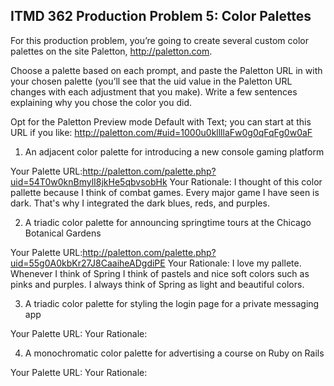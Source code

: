 ## ITMD 362 Production Problem 5: Color Palettes

For this production problem, you’re going to create several custom color palettes on the site Paletton, http://paletton.com.

Choose a palette based on each prompt, and paste the Paletton URL in with your chosen palette (you’ll see that the uid value in the Paletton URL changes with each adjustment that you make). Write a few sentences explaining why you chose the color you did.

Opt for the Paletton Preview mode Default with Text; you can start at this URL if you like: http://paletton.com/#uid=1000u0kllllaFw0g0qFqFg0w0aF

1. An adjacent color palette for introducing a new console gaming platform

Your Palette URL:http://paletton.com/palette.php?uid=54T0w0knBmylI8jkHe5qbvsobHk
Your Rationale: I thought of this color pallette because I think of combat games. 
Every major game I have seen is dark. That's why I integrated the dark blues, reds, and purples.


2. A triadic color palette for announcing springtime tours at the Chicago Botanical Gardens

Your Palette URL:http://paletton.com/palette.php?uid=55g0A0kbKr27J8CaaiheADgdiPE
Your Rationale: I love my pallete. Whenever I think of Spring I think of pastels 
and nice soft colors such as pinks and purples. I always think of Spring as light
and beautiful colors.

3. A triadic color palette for styling the login page for a private messaging app

Your Palette URL:
Your Rationale: 

4. A monochromatic color palette for advertising a course on Ruby on Rails

Your Palette URL:
Your Rationale:

